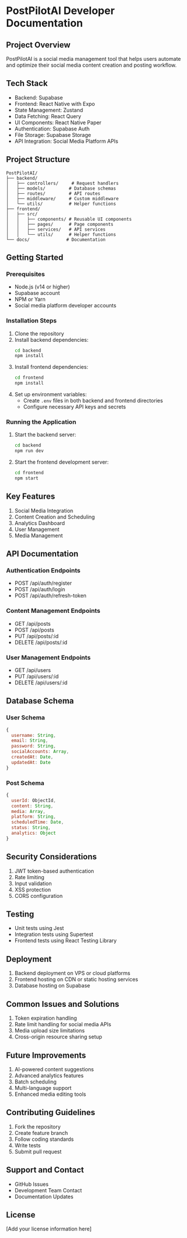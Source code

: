 # PostPilotAI Developer Documentation

## Project Overview

PostPilotAI is a social media management tool that helps users automate and optimize their social media content creation and posting workflow.

## Tech Stack

- Backend: Supabase
- Frontend: React Native with Expo
- State Management: Zustand
- Data Fetching: React Query
- UI Components: React Native Paper
- Authentication: Supabase Auth
- File Storage: Supabase Storage
- API Integration: Social Media Platform APIs

## Project Structure

```
PostPilotAI/
├── backend/
│   ├── controllers/     # Request handlers
│   ├── models/         # Database schemas
│   ├── routes/         # API routes
│   ├── middleware/     # Custom middleware
│   └── utils/          # Helper functions
├── frontend/
│   ├── src/
│   │   ├── components/ # Reusable UI components
│   │   ├── pages/      # Page components
│   │   ├── services/   # API services
│   │   └── utils/      # Helper functions
└── docs/              # Documentation
```

## Getting Started

### Prerequisites

- Node.js (v14 or higher)
- Supabase account
- NPM or Yarn
- Social media platform developer accounts

### Installation Steps

1. Clone the repository
2. Install backend dependencies:
   ```bash
   cd backend
   npm install
   ```
3. Install frontend dependencies:
   ```bash
   cd frontend
   npm install
   ```
4. Set up environment variables:
   - Create `.env` files in both backend and frontend directories
   - Configure necessary API keys and secrets

### Running the Application

1. Start the backend server:
   ```bash
   cd backend
   npm run dev
   ```
2. Start the frontend development server:
   ```bash
   cd frontend
   npm start
   ```

## Key Features

1. Social Media Integration
2. Content Creation and Scheduling
3. Analytics Dashboard
4. User Management
5. Media Management

## API Documentation

### Authentication Endpoints

- POST /api/auth/register
- POST /api/auth/login
- POST /api/auth/refresh-token

### Content Management Endpoints

- GET /api/posts
- POST /api/posts
- PUT /api/posts/:id
- DELETE /api/posts/:id

### User Management Endpoints

- GET /api/users
- PUT /api/users/:id
- DELETE /api/users/:id

## Database Schema

### User Schema

```javascript
{
  username: String,
  email: String,
  password: String,
  socialAccounts: Array,
  createdAt: Date,
  updatedAt: Date
}
```

### Post Schema

```javascript
{
  userId: ObjectId,
  content: String,
  media: Array,
  platform: String,
  scheduledTime: Date,
  status: String,
  analytics: Object
}
```

## Security Considerations

1. JWT token-based authentication
2. Rate limiting
3. Input validation
4. XSS protection
5. CORS configuration

## Testing

- Unit tests using Jest
- Integration tests using Supertest
- Frontend tests using React Testing Library

## Deployment

1. Backend deployment on VPS or cloud platforms
2. Frontend hosting on CDN or static hosting services
3. Database hosting on Supabase

## Common Issues and Solutions

1. Token expiration handling
2. Rate limit handling for social media APIs
3. Media upload size limitations
4. Cross-origin resource sharing setup

## Future Improvements

1. AI-powered content suggestions
2. Advanced analytics features
3. Batch scheduling
4. Multi-language support
5. Enhanced media editing tools

## Contributing Guidelines

1. Fork the repository
2. Create feature branch
3. Follow coding standards
4. Write tests
5. Submit pull request

## Support and Contact

- GitHub Issues
- Development Team Contact
- Documentation Updates

## License

[Add your license information here]
